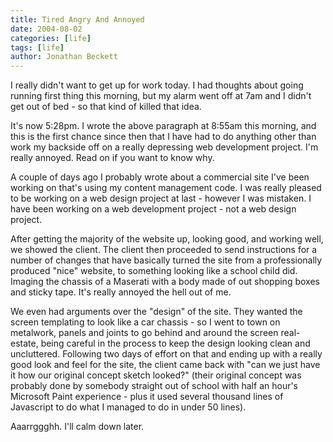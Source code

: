 ```yaml
---
title: Tired Angry And Annoyed
date: 2004-08-02
categories: [life]
tags: [life]
author: Jonathan Beckett
---
```


I really didn't want to get up for work today. I had thoughts about going running first thing this morning, but my alarm went off at 7am and I didn't get out of bed - so that kind of killed that idea.

It's now 5:28pm. I wrote the above paragraph at 8:55am this morning, and this is the first chance since then that I have had to do anything other than work my backside off on a really depressing web development project. I'm really annoyed. Read on if you want to know why.

A couple of days ago I probably wrote about a commercial site I've been working on that's using my content management code. I was really pleased to be working on a web design project at last - however I was mistaken. I have been working on a web development project - not a web design project.

After getting the majority of the website up, looking good, and working well, we showed the client. The client then proceeded to send instructions for a number of changes that have basically turned the site from a professionally produced "nice" website, to something looking like a school child did. Imaging the chassis of a Maserati with a body made of out shopping boxes and sticky tape. It's really annoyed the hell out of me.

We even had arguments over the "design" of the site. They wanted the screen templating to look like a car chassis - so I went to town on metalwork, panels and joints to go behind and around the screen real-estate, being careful in the process to keep the design looking clean and uncluttered. Following two days of effort on that and ending up with a really good look and feel for the site, the client came back with "can we just have it how our original concept sketch looked?" (their original concept was probably done by somebody straight out of school with half an hour's Microsoft Paint experience - plus it used several thousand lines of Javascript to do what I managed to do in under 50 lines).

Aaarrggghh. I'll calm down later.